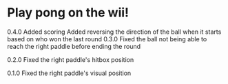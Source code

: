 # Play pong on the wii!

0.4.0
Added scoring
Added reversing the direction of the ball when it starts based on who won the last round
0.3.0
Fixed the ball not being able to reach the right paddle before ending the round

0.2.0
Fixed the right paddle's hitbox position

0.1.0 
Fixed the right paddle's visual position
